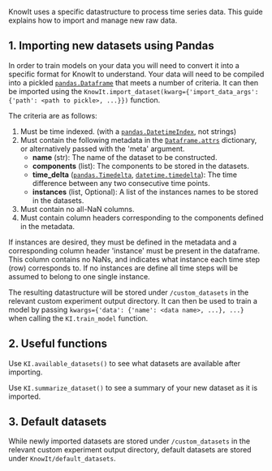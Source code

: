 KnowIt uses a specific datastructure to process time series data. 
This guide explains how to import and manage new raw data.

## 1. Importing new datasets using Pandas

In order to train models on your data you will need to convert it into a specific format for 
KnowIt to understand. Your data will need to be compiled into a pickled 
[``pandas.Dataframe``](https://pandas.pydata.org/docs/reference/frame.html) that meets 
a number of criteria. It can then be imported using the ``KnowIt.import_dataset(kwarg={'import_data_args': {'path': <path to pickle>, ...}})`` function.

The criteria are as follows:
1. Must be time indexed. (with a [``pandas.DatetimeIndex``](https://pandas.pydata.org/docs/reference/api/pandas.DatetimeIndex.html#pandas.DatetimeIndex), not strings)
2. Must contain the following metadata in the [``Dataframe.attrs``](https://pandas.pydata.org/docs/reference/api/pandas.DataFrame.attrs.html#pandas.DataFrame.attrs) dictionary, or alternatively passed with the 'meta' argument.
     - **name** (str): The name of the dataset to be constructed.
     - **components** (list): The components to be stored in the datasets.
     - **time_delta** ([``pandas.Timedelta``](https://pandas.pydata.org/docs/reference/api/pandas.Timedelta.html), [``datetime.timedelta``](https://docs.python.org/3/library/datetime.html)): The time difference between any two consecutive time points.
     - **instances** (list, Optional): A list of the instances names to be stored in the datasets.
3. Must contain no all-NaN columns.
4. Must contain column headers corresponding to the components defined in the metadata.


If instances are desired, they must be defined in the metadata and a corresponding 
column header 'instance' must be present in the dataframe. 
This column contains no NaNs, and indicates what instance each time step (row) corresponds to.
If no instances are define all time steps will be assumed to belong to one single instance.

The resulting datastructure will be stored under ``/custom_datasets`` in the relevant custom experiment output directory.
It can then be used to train a model by passing ``kwargs={'data': {'name': <data name>, ...}, ...}`` when 
calling the ``KI.train_model`` function.

## 2. Useful functions

Use ``KI.available_datasets()`` to see what datasets are available after importing.

Use ``KI.summarize_dataset()`` to see a summary of your new dataset as it is imported.

## 3. Default datasets

While newly imported datasets are stored under ``/custom_datasets`` in the relevant custom experiment output directory, 
default datasets are stored under ``KnowIt/default_datasets``.